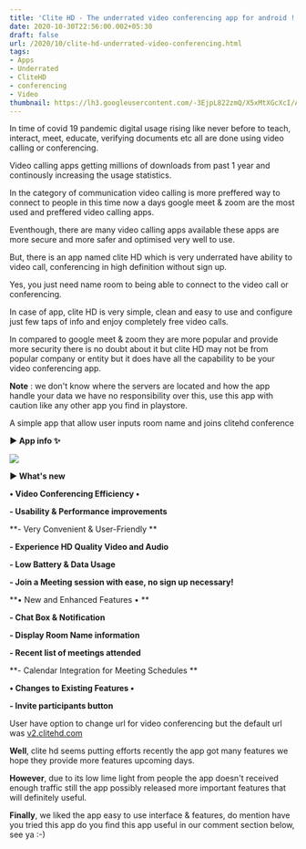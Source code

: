 ```yaml
---
title: 'Clite HD - The underrated video conferencing app for android !'
date: 2020-10-30T22:56:00.002+05:30
draft: false
url: /2020/10/clite-hd-underrated-video-conferencing.html
tags: 
- Apps
- Underrated
- CliteHD
- conferencing
- Video
thumbnail: https://lh3.googleusercontent.com/-3EjpL822zmQ/X5xMtXGcXcI/AAAAAAAACCI/GXhQv-Xa_S856EkJlmk5SKgOolJWAQ7SwCLcBGAsYHQ/s1600/1604078764643772-0.png
---
```


  

In time of covid 19 pandemic digital usage rising like never before to teach, interact, meet, educate, verifying documents etc all are done using video calling or conferencing.

  

Video calling apps getting millions of downloads from past 1 year and continously increasing the usage statistics.

  

In the category of communication video calling is more preffered way to connect to people in this time now a days google meet & zoom are the most used and preffered video calling apps.

  

Eventhough, there are many video calling apps available these apps are more secure and more safer and optimised very well to use.

  

But, there is an app named clite HD which is very underrated have ability to video call, conferencing in high definition without sign up.

  

Yes, you just need name room to being able to connect to the video call or conferencing.

  

In case of app, clite HD is very simple, clean and easy to use and configure just few taps of info and enjoy completely free video calls.

  

In compared to google meet & zoom they are more popular and provide more security there is no doubt about it but clite HD may not be from popular company or entity but it does have all the capability to be your video conferencing app.

  

**Note** : we don't know where the servers are located and how the app handle your data we have no responsibility over this, use this app with caution like any other app you find in playstore.

  

A simple app that allow user inputs room name and joins clitehd conference

  

**▶ App info ✨**

 ![](https://lh3.googleusercontent.com/-ghTYETYvzsU/X5xMrQ_Yy4I/AAAAAAAACCE/iO9r_lUd-zg8em8eYDQn1kd0xUhWezH2QCLcBGAsYHQ/s1600/1604078759017576-1.png) 

**▶ What's new**  

**• Video Conferencing Efficiency •**

**\- Usability & Performance improvements**

**\- Very Convenient & User-Friendly **

**\- Experience HD Quality Video and Audio**

**\- Low Battery & Data Usage**

**\- Join a Meeting session with ease, no sign up necessary!**

**• New and Enhanced Features • **

**\- Chat Box & Notification**

**\- Display Room Name information**

**\- Recent list of meetings attended**

**\- Calendar Integration for Meeting Schedules **

**• Changes to Existing Features •**

**\- Invite participants button**

User have option to change url for video conferencing but the default url was [v2.clitehd.com](http://v2.clitehd.com)

**Well**, clite hd seems putting efforts recently the app got many features we hope they provide more features upcoming days.

**However**, due to its low lime light from people the app doesn't received enough traffic still the app possibly released more important features that will definitely useful.

**Finally**, we liked the app easy to use interface & features, do mention have you tried this app do you find this app useful in our comment section below, see ya :-)